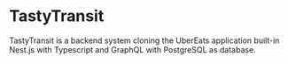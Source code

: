 # TastyTransit
TastyTransit is a backend system cloning the UberEats application built-in Nest.js with Typescript and GraphQL with PostgreSQL as database.
